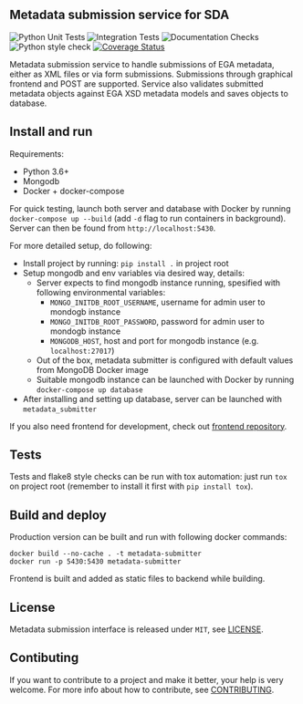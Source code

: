 ## Metadata submission service for SDA

![Python Unit Tests](https://github.com/CSCfi/metadata-submitter/workflows/Python%20Unit%20Tests/badge.svg)
![Integration Tests](https://github.com/CSCfi/metadata-submitter/workflows/Integration%20Tests/badge.svg)
![Documentation Checks](https://github.com/CSCfi/metadata-submitter/workflows/Documentation%20Checks/badge.svg)
![Python style check](https://github.com/CSCfi/metadata-submitter/workflows/Python%20style%20check/badge.svg)
[![Coverage Status](https://coveralls.io/repos/github/CSCfi/metadata-submitter/badge.svg?branch=HEAD)](https://coveralls.io/github/CSCfi/metadata-submitter?branch=HEAD)

Metadata submission service to handle submissions of EGA metadata, either as XML files or via form submissions. Submissions through graphical frontend and POST are supported.
Service also validates submitted metadata objects against EGA XSD metadata models and saves objects to database.

## Install and run

Requirements:
- Python 3.6+
- Mongodb
- Docker + docker-compose

For quick testing, launch both server and database with Docker by running `docker-compose up --build` (add `-d` flag to run containers in background). Server can then be found from `http://localhost:5430`.

For more detailed setup, do following:
- Install project by running: `pip install .` in project root
- Setup mongodb and env variables via desired way, details:
  - Server expects to find mongodb instance running, spesified with following environmental variables:
    - `MONGO_INITDB_ROOT_USERNAME`, username for admin user to mondogb instance
    - `MONGO_INITDB_ROOT_PASSWORD`, password for admin user to mondogb instance
    - `MONGODB_HOST`, host and port for mongodb instance (e.g. `localhost:27017`)
  - Out of the box, metadata submitter is configured with default values from MongoDB Docker image
  - Suitable mongodb instance can be launched with Docker by running `docker-compose up database`
- After installing and setting up database, server can be launched with `metadata_submitter`

If you also need frontend for development, check out [frontend repository](https://github.com/CSCfi/metadata-submitter-frontend/).

## Tests

Tests and flake8 style checks can be run with tox automation: just run `tox` on project root (remember to install it first with `pip install tox`).

## Build and deploy

Production version can be built and run with following docker commands:
```
docker build --no-cache . -t metadata-submitter
docker run -p 5430:5430 metadata-submitter
```

Frontend is built and added as static files to backend while building. 

## License

Metadata submission interface is released under `MIT`, see [LICENSE](LICENSE).

## Contibuting

If you want to contribute to a project and make it better, your help is very welcome. For more info about how to contribute, see [CONTRIBUTING](CONTRIBUTING.md).
